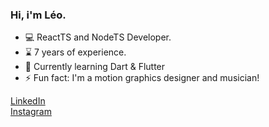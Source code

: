 ### Hi, i'm Léo.

- 💻 ReactTS and NodeTS Developer.
- ⌛ 7 years of experience.
- 🌱 Currently learning Dart & Flutter
- ⚡ Fun fact: I'm a motion graphics designer and musician!

 [LinkedIn](https://www.linkedin.com/in/leosoares94/)\
 [Instagram](https://instagram.com/leosoares94)

